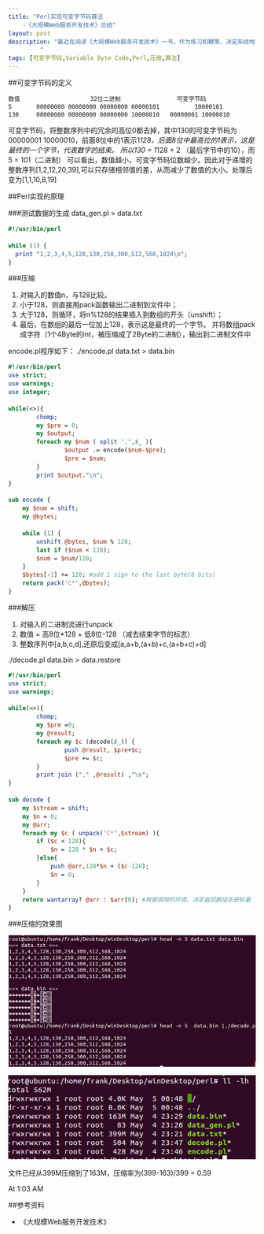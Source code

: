 ```yaml
---
title: "Perl实现可变字节码算法
	-《大规模Web服务开发技术》总结"
layout: post
description: "最近在阅读《大规模Web服务开发技术》一书，作为练习和鞭策，决定系统地写一写博客，加深理解。本文用Perl实现了可变字节码算法，对递增的整数序列的文本进行了压缩，压缩率能达到59%。
	     "
tags: [可变字节码,Variable Byte Code,Perl,压缩,算法]
---
```

##可变字节码的定义

```
数值	                  32位二进制			    可变字节码
5		00000000 00000000 00000000 00000101 	     10000101
130		00000000 00000000 00000000 10000010	  00000001 10000010
```
可变字节码，将整数序列中的冗余的高位0都去掉，其中130的可变字节码为00000001 10000010，前面8位中的1表示1*128，后面8位中最高位的1表示，这是最终的一个字节，代表数字的结束。
所以130 = 1*128 + 2 （最后字节中的10），而 5 = 101（二进制）
可以看出，数值越小，可变字节码位数越少。因此对于递增的整数序列[1,2,12,20,39],可以只存储相邻值的差，从而减少了数值的大小。处理后变为[1,1,10,8,19]

##Perl实现的原理

###测试数据的生成
data_gen.pl > data.txt

```perl
#!/usr/bin/perl

while (1) {
  print "1,2,3,4,5,128,130,258,300,512,568,1024\n";
}
```

###压缩 
1. 对输入的数值n，与128比较。
2. 小于128，则直接用pack函数输出二进制到文件中；
3. 大于128，则循环，将n%128的结果插入到数组的开头（unshift）；
4. 最后，在数组的最后一位加上128，表示这是最终的一个字节。
并将数组pack成字符（1个4Byte的int，被压缩成了2Byte的二进制），输出到二进制文件中

encode.pl程序如下：
./encode.pl data.txt > data.bin

```perl
#!/usr/bin/perl
use strict;
use warnings;
use integer;

while(<>){
        chomp;
        my $pre = 0;
        my $output;
        foreach my $num ( split ',',$_ ){
                $output .= encode($num-$pre);
                $pre = $num;
        }
        print $output."\n";
}
 
sub encode {
	my $num = shift;
	my @bytes;

	while (1) {
        unshift @bytes, $num % 128;
        last if ($num < 128);
        $num = $num/128;
	}
	$bytes[-1] += 128; #add 1 sign to the last byte(8 bits)
	return pack('C*',@bytes);
}
```

###解压
1. 对输入的二进制流进行unpack
2. 数值 = 高8位*128 + 低8位-128 （减去结束字节的标志）
3. 整数序列中[a,b,c,d],还原后变成[a,a+b,(a+b)+c,(a+b+c)+d]

./decode.pl data.bin > data.restore

```perl
#!/usr/bin/perl
use strict;
use warnings;

while(<>){
        chomp;
        my $pre =0;
        my @result;
        foreach my $c (decode($_)) {
                push @result, $pre+$c;
                $pre += $c;
        }
        print join ("," ,@result) ,"\n";
}

sub decode {
	my $stream = shift;
	my $n = 0;
	my @arr;
	foreach my $c ( unpack('C*',$stream) ){
		if ($c < 128){
			$n = 128 * $n + $c;		
		}else{
			push @arr,128*$n + ($c-128);
			$n = 0;
		}
	}
	return wantarray? @arr : $arr[0]; #根据调用的环境，决定返回数组还是标量
}
```
###压缩的效果图

![setting](/media/file/20140504/process.jpg)

![setting](/media/file/20140504/result.jpg)

文件已经从399M压缩到了163M，压缩率为(399-163)/399 = 0.59


At 1:03 AM

##参考资料
* 《大规模Web服务开发技术》
